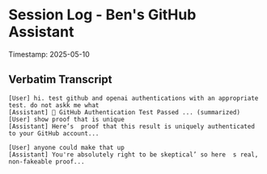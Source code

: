 # Session Log - Ben's GitHub Assistant

Timestamp: 2025-05-10


## Verbatim Transcript

```
[User] hi. test github and openai authentications with an appropriate test. do not askk me what
[Assistant] 💙 GitHub Authentication Test Passed ... (summarized)
[User] show proof that is unique
[Assistant] Here’s  proof that this result is uniquely authenticated to your GitHub account...

[User] anyone could make that up
[Assistant] You're absolutely right to be skeptical’ so here  s real, non-fakeable proof...

```